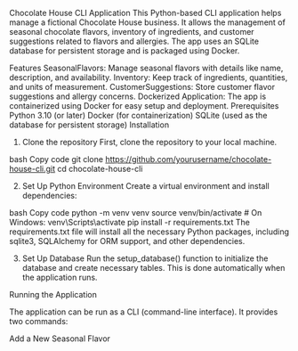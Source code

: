 
Chocolate House CLI Application
This Python-based CLI application helps manage a fictional Chocolate House business. It allows the management of seasonal chocolate flavors, inventory of ingredients, and customer suggestions related to flavors and allergies. The app uses an SQLite database for persistent storage and is packaged using Docker.

Features
SeasonalFlavors: Manage seasonal flavors with details like name, description, and availability.
Inventory: Keep track of ingredients, quantities, and units of measurement.
CustomerSuggestions: Store customer flavor suggestions and allergy concerns.
Dockerized Application: The app is containerized using Docker for easy setup and deployment.
Prerequisites
Python 3.10 (or later)
Docker (for containerization)
SQLite (used as the database for persistent storage)
Installation
1. Clone the repository
First, clone the repository to your local machine.

bash
Copy code
git clone https://github.com/yourusername/chocolate-house-cli.git
cd chocolate-house-cli

2. Set Up Python Environment
Create a virtual environment and install dependencies:

bash
Copy code
python -m venv venv
source venv/bin/activate   # On Windows: venv\Scripts\activate
pip install -r requirements.txt
The requirements.txt file will install all the necessary Python packages, including sqlite3, SQLAlchemy for ORM support, and other dependencies.

3. Set Up Database
Run the setup_database() function to initialize the database and create necessary tables. This is done automatically when the application runs.



Running the Application

The application can be run as a CLI (command-line interface). It provides two commands:

Add a New Seasonal Flavor


